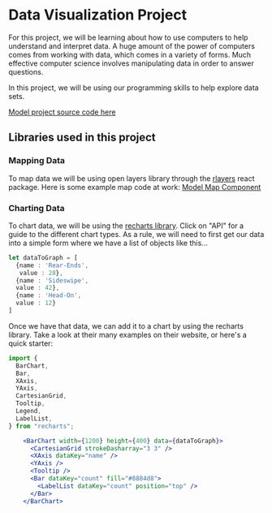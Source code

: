 # Data Visualization Project

For this project, we will be learning about how to use computers to help understand and interpret data. A huge amount of the power of computers comes from working with data, which comes in a variety of forms. Much effective computer science involves manipulating data in order to answer questions.

In this project, we will be using our programming skills to help explore data sets.

[Model project source code here](https://github.com/thinkle-iacs/data-visualization/)

## Libraries used in this project

### Mapping Data
To map data we will be using open layers library through the [rlayers](https://mmomtchev.github.io/rlayers/) react package. Here is some example map code at 
work: [Model Map Component](https://github.com/thinkle-iacs/data-visualization/blob/main/src/components/Map.tsx)

### Charting Data
To chart data, we will be using the [recharts library](https://recharts.org/). Click on "API" for a guide to the different chart types.
As a rule, we will need to first get our data into a simple form where we have a list of objects like this...

```typescript
let dataToGraph = [
  {name : 'Rear-Ends',
   value : 28},
  {name : 'Sideswipe',
  value : 42},
  {name : 'Head-On',
  value : 12}
]
```

Once we have that data, we can add it to a chart by using the recharts library. Take a look at their many examples
on their website, or here's a quick starter:

```typescript
import {
  BarChart,
  Bar,
  XAxis,
  YAxis,
  CartesianGrid,
  Tooltip,
  Legend,
  LabelList,
} from "recharts";
```

```jsx
    <BarChart width={1200} height={400} data={dataToGraph}>
      <CartesianGrid strokeDasharray="3 3" />
      <XAxis dataKey="name" />
      <YAxis />
      <Tooltip />
      <Bar dataKey="count" fill="#8884d8">
        <LabelList dataKey="count" position="top" />
      </Bar>
    </BarChart>
```




